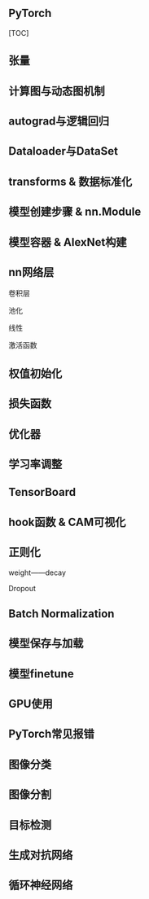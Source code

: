 ## PyTorch

[TOC]

## 张量

## 计算图与动态图机制

## autograd与逻辑回归

## Dataloader与DataSet

## transforms & 数据标准化

## 模型创建步骤 & nn.Module

## 模型容器 & AlexNet构建

## nn网络层

卷积层

池化

线性

激活函数

## 权值初始化

## 损失函数

## 优化器

## 学习率调整

## TensorBoard

## hook函数 & CAM可视化

## 正则化

weight——decay

Dropout

## Batch Normalization

## 模型保存与加载

## 模型finetune

## GPU使用

## PyTorch常见报错

## 图像分类

## 图像分割

## 目标检测

## 生成对抗网络

## 循环神经网络